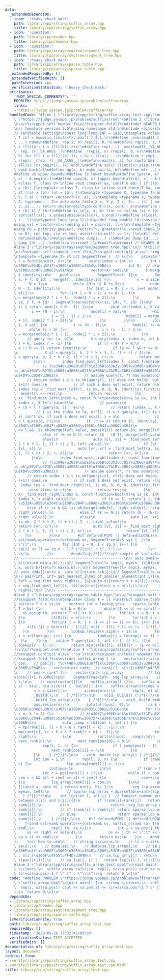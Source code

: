 ```yaml
---
data:
  _extendedDependsOn:
  - icon: ':heavy_check_mark:'
    path: library/cpp/string/suffix_array.hpp
    title: library/cpp/string/suffix_array.hpp
  - icon: ':question:'
    path: library/cpp/header.hpp
    title: library/cpp/header.hpp
  - icon: ':question:'
    path: library/cpp/array/segtree/segment_tree.hpp
    title: library/cpp/array/segtree/segment_tree.hpp
  - icon: ':heavy_check_mark:'
    path: library/cpp/array/sparse_table.hpp
    title: library/cpp/array/sparse_table.hpp
  _extendedRequiredBy: []
  _extendedVerifiedWith: []
  _pathExtension: cpp
  _verificationStatusIcon: ':heavy_check_mark:'
  attributes:
    '*NOT_SPECIAL_COMMENTS*': ''
    PROBLEM: https://judge.yosupo.jp/problem/suffixarray
    links:
    - https://judge.yosupo.jp/problem/suffixarray
  bundledCode: "#line 1 \"library/cpp/string/suffix_array.test.cpp\"\n#define PROBLEM\
    \ \"https://judge.yosupo.jp/problem/suffixarray\"\n#line 2 \"library/cpp/header.hpp\"\
    \n\n//%snippet.set('header')%\n//%snippet.fold()%\n#ifndef HEADER_H\n#define HEADER_H\n\
    \n// template version 2.0\nusing namespace std;\n#include <bits/stdc++.h>\n\n\
    // varibable settings\nconst long long INF = 1e18;\ntemplate <class T> constexpr\
    \ T inf = numeric_limits<T>::max() / 2.1;\n\n#define _overload3(_1, _2, _3, name,\
    \ ...) name\n#define _rep(i, n) repi(i, 0, n)\n#define repi(i, a, b) for (ll i\
    \ = (ll)(a); i < (ll)(b); ++i)\n#define rep(...) _overload3(__VA_ARGS__, repi,\
    \ _rep, )(__VA_ARGS__)\n#define _rrep(i, n) rrepi(i, 0, n)\n#define rrepi(i, a,\
    \ b) for (ll i = (ll)((b)-1); i >= (ll)(a); --i)\n#define r_rep(...) _overload3(__VA_ARGS__,\
    \ rrepi, _rrep, )(__VA_ARGS__)\n#define each(i, a) for (auto &&i : a)\n#define\
    \ all(x) (x).begin(), (x).end()\n#define sz(x) ((int)(x).size())\n#define pb(a)\
    \ push_back(a)\n#define mp(a, b) make_pair(a, b)\n#define mt(...) make_tuple(__VA_ARGS__)\n\
    #define ub upper_bound\n#define lb lower_bound\n#define lpos(A, x) (lower_bound(all(A),\
    \ x) - A.begin())\n#define upos(A, x) (upper_bound(all(A), x) - A.begin())\ntemplate\
    \ <class T, class U> inline void chmax(T &a, const U &b) { if ((a) < (b)) (a)\
    \ = (b); }\ntemplate <class T, class U> inline void chmin(T &a, const U &b) {\
    \ if ((a) > (b)) (a) = (b); }\ntemplate <typename X, typename T> auto make_table(X\
    \ x, T a) { return vector<T>(x, a); }\ntemplate <typename X, typename Y, typename\
    \ Z, typename... Zs> auto make_table(X x, Y y, Z z, Zs... zs) { auto cont = make_table(y,\
    \ z, zs...); return vector<decltype(cont)>(x, cont); }\n\n#define cdiv(a, b) (((a)\
    \ + (b)-1) / (b))\n#define is_in(x, a, b) ((a) <= (x) && (x) < (b))\n#define uni(x)\
    \ sort(all(x)); x.erase(unique(all(x)), x.end())\n#define slice(l, r) substr(l,\
    \ r - l)\n\ntypedef long long ll;\ntypedef long double ld;\nusing vl = vector<ll>;\n\
    using vvl = vector<vl>;\nusing pll = pair<ll, ll>;\n\ntemplate <typename T>\n\
    using PQ = priority_queue<T, vector<T>, greater<T>>;\nvoid check_input() { assert(cin.eof()\
    \ == 0); int tmp; cin >> tmp; assert(cin.eof() == 1); }\n\n#if defined(PCM) ||\
    \ defined(LOCAL)\n#else\n#define dump(...) ;\n#define dump_1d(...) ;\n#define\
    \ dump_2d(...) ;\n#define cerrendl ;\n#endif\n\n#endif /* HEADER_H */\n//%snippet.end()%\n\
    #line 3 \"library/cpp/array/segtree/segment_tree.hpp\"\n// http://tsutaj.hatenablog.com/entry/2017/03/29/204841\n\
    \n//%snippet.set('segment_tree')%\n//%snippet.config({'alias':'rmq'})%\n//%snippet.fold()%\n\
    \ntemplate <typename X> struct SegmentTree {  // {{{\n    private:\n        using\
    \ F = function<X(X, X)>;\n        using index = int;\n        int n;  // \u5143\
    \u306E\u914D\u5217\u306E\u30B5\u30A4\u30BA\n        int N;  // n\u4EE5\u4E0A\u306E\
    \u6700\u5C0F\u306E2\u51AA\n        vector<X> node;\n        F merge;\n       \
    \ X identity;\n\n    public:\n        SegmentTree() {}\n        SegmentTree(vector<X>\
    \ a, F f, X id) : merge(f), identity(id) {\n            n = a.size();\n      \
    \      N = 1;\n            while (N < n) N *= 2;\n            node.resize(2 *\
    \ N - 1, identity);\n            for (int i = 0; i < n; i++) node[i + N - 1] =\
    \ a[i];\n            for (int i = N - 2; i >= 0; i--)\n                node[i]\
    \ = merge(node[2 * i + 1], node[2 * i + 2]);\n        }\n        SegmentTree(int\
    \ sz, F f, X id) : SegmentTree(vector<X>(sz, id), f, id) {}\n\n        X& operator[](index\
    \ i) { return node[i + N - 1]; }\n\n        void set(index i, X val) {\n     \
    \       i += (N - 1);\n            node[i] = val;\n            while (i > 0) {\n\
    \                i = (i - 1) / 2;\n                node[i] = merge(node[2 * i\
    \ + 1], node[2 * i + 2]);\n            }\n        }\n\n        void add(index\
    \ i, X val) {\n            i += (N - 1);\n            node[i] += val;\n      \
    \      while (i > 0) {\n                i = (i - 1) / 2;\n                node[i]\
    \ = merge(node[2 * i + 1], node[2 * i + 2]);\n            }\n        }\n\n   \
    \     // query for [a, b)\n        X query(index a, index b, int k = 0, index\
    \ l = 0, index r = -1) {\n            if (r < 0) r = N;\n            if (r <=\
    \ a || b <= l) return identity;\n            if (a <= l && r <= b) return node[k];\n\
    \n            X vl = query(a, b, 2 * k + 1, l, (l + r) / 2);\n            X vr\
    \ = query(a, b, 2 * k + 2, (l + r) / 2, r);\n            return merge(vl, vr);\n\
    \        }\n\n        index find_most_left(index l, const function<bool(X)>& is_ok){\n\
    \            // l\u304B\u3089\u53F3\u306B\u63A2\u3057\u3066\u3044\u3063\u3066\
    is_ok\u304C\u521D\u3081\u3066\u6210\u308A\u7ACB\u3064\u3088\u3046\u306Aindex\u3092\
    \u8FD4\u3059\u3002\n            // assume query(l, *) has monotonity\n       \
    \     // return index i s.t is_ok(query(l, i)) does not holds, but is_ok(query(l,\
    \ i+1)) does.\n            // if such i does not exist, return n\n           \
    \ index res = _find_most_left(l, is_ok, 0, 0, N, identity).first;\n          \
    \  assert(l <= res);\n            return res;\n        }\n        pair<index,\
    \ X> _find_most_left(index a, const function<bool(X)>& is_ok, int k, index l,\
    \ index r, X left_value){\n            // params:\n                // left_value\
    \ = (a < l ? query(a, l) : ex)\n            // return (index i, X v)\n       \
    \         // i is the index in [a, n)^[l, r) s.t query(a, i+1) is ok but query(a,\
    \ i) isn't ok. if such i does not exist, i = n\n                // v is the value\
    \ s.t query(a, r)\n\n            if (r <= a) return {n, identity};  // \u533A\u9593\
    \u304C\u5168\u304F\u88AB\u3063\u3066\u3044\u306A\u3044\n            else if (a\
    \ <= l && !is_ok(merge(left_value, node[k]))) return {n, merge(left_value, node[k])};\n\
    \            else if (k >= N-1) return {k - (N-1), merge(left_value, node[k])};\n\
    \            else{\n                auto [vl, xl] = _find_most_left(a, is_ok,\
    \ 2 * k + 1, l, (l + r) / 2, left_value);\n                if (vl != n) return\
    \ {vl, xl};\n                auto [vr, xr] = _find_most_left(a, is_ok, 2 * k +\
    \ 2, (l + r) / 2, r, xl);\n                return {vr, xr};\n            }\n \
    \       }\n\n        index find_most_right(index r, const function<bool(X)>& is_ok){\n\
    \            // r\u304B\u3089\u5DE6\u306B\u63A2\u3057\u3066\u3044\u3063\u3066\
    is_ok\u304C\u521D\u3081\u3066\u6210\u308A\u7ACB\u3064\u3088\u3046\u306Aindex\u3092\
    \u8FD4\u3059\u3002\n            // assume query(*, r) has monotonity\n       \
    \     // return index i s.t is_ok(query(i+1, r+1)) does not holds, but is_ok(query(i,\
    \ r+1)) does.\n            // if such i does not exist, return -1\n          \
    \  index res = _find_most_right(r+1, is_ok, 0, 0, N, identity).first;\n      \
    \      assert(res <= r);\n            return res;\n        }\n        pair<index,\
    \ X> _find_most_right(index b, const function<bool(X)>& is_ok, int k, index l,\
    \ index r, X right_value){\n            if (b <= l) return {-1, identity};  //\
    \ \u533A\u9593\u304C\u5168\u304F\u88AB\u3063\u3066\u3044\u306A\u3044\n       \
    \     else if (r <= b && !is_ok(merge(node[k], right_value))) return {-1, merge(node[k],\
    \ right_value)};\n            else if (k >= N-1) return {k - (N-1), merge(node[k],\
    \ right_value)};\n            else{\n                auto [vr, xr] = _find_most_right(b,\
    \ is_ok, 2 * k + 2, (l + r) / 2, r, right_value);\n                if (vr != -1)\
    \ return {vr, xr};\n                auto [vl, xl] = _find_most_right(b, is_ok,\
    \ 2 * k + 1, l, (l + r) / 2, xr);\n                return {vl, xl};\n        \
    \    }\n        }\n\n        #if defined(PCM) || defined(LOCAL)\n        friend\
    \ ostream& operator<<(ostream& os, SegmentTree<X>& sg) {  //\n            os <<\
    \ \"[\";\n            for (int i = 0; i < sg.n; i++) {\n                os <<\
    \ sg[i] << (i == sg.n - 1 ? \"]\\n\" : \", \");\n            }\n            return\
    \ os;\n        }\n        #endif\n};/*}}}*/\n// sample of initialize SegmentTree:\n\
    // -----------------------------------------------\n// auto mymin=[](auto a, auto\
    \ b){return min(a,b);};\n// SegmentTree<ll> seg(a, mymin, 1e18);\n\n// auto mymax=[](auto\
    \ a, auto b){return max(a,b);};\n// SegmentTree<ll> seg(a, mymax, -1e18);\n\n\
    // auto add=[](auto a, auto b){return a+b;};\n// SegmentTree<ll> seg(a, add, 0);\n\
    \n// pair<int, int> get_nearest_index_of_smaller_element(int i){\n//     auto\
    \ left = seg.find_most_right(i, [&](auto x){return x < a[i];});\n//     auto right\
    \ = seg.find_most_left(i, [&](auto x){return x < a[i];});\n//     return {left,\
    \ right};\n// }\n// -----------------------------------------------\n\n//%snippet.end()%\n\
    #line 2 \"library/cpp/array/sparse_table.hpp\"\n\n//%snippet.set('sparse_table')%\n\
    //%snippet.fold()%\n\ntemplate< class T = ll >\nstruct sparse_table {\n    vector<\
    \ vector< T > > st;\n    vector< int > lookup;\n\n    sparse_table(const vector<\
    \ T > &v) {\n        int b = 0;\n        while((1 << b) <= sz(v)) ++b;\n     \
    \   st.assign(b, vector< T >(1 << b));\n        for(int i = 0; i < sz(v); i++)\
    \ {\n            st[0][i] = v[i];\n        }\n        for(int i = 1; i < b; i++)\
    \ {\n            for(int j = 0; j + (1 << i) <= (1 << b); j++) {\n           \
    \     st[i][j] = min(st[i - 1][j], st[i - 1][j + (1 << (i - 1))]);\n         \
    \   }\n        }\n        lookup.resize(v.size() + 1);\n        for(int i = 2;\
    \ i < sz(lookup); i++) {\n            lookup[i] = lookup[i >> 1] + 1;\n      \
    \  }\n    }\n\n    inline T query(int l, int r) {  // [l, r)\n        int b =\
    \ lookup[r - l];\n        return min(st[b][l], st[b][r - (1 << b)]);\n    }\n\
    };\n\n//%snippet.end()%\n#line 4 \"library/cpp/string/suffix_array.hpp\"\n\n//%snippet.set('suffix_array')%\n\
    //%snippet.config({'alias':'sa'})%\n//%snippet.include('segment_tree')%\n//%snippet.include('sparse_table')%\n\
    //%snippet.fold()%\n\nstruct suffix_array { \n    vector<int> a;\n    vector<int>\
    \ pos;   // pos[j]: j\u4F4D\u306Esumffix\u306F\u3069\u3053\u304B\u3089\u59CB\u307E\
    \u308B\u304B\n    vector<int> rank;  // rank[i]: s[i:]\u306F\u4F55\u4F4D\u304B\
    \n    // pos = rank^-1\n    vector<int> lcp_array;           // lcp_arry[j]: s[pos[j]:]\u3068\
    s[pos[j]+1:]\u306Elcp\n    SegmentTree<int> _seg_lcp_array;\n    int n;\n    string\
    \ s;\n\n    // constructor{{{\n    suffix_array() {}\n    suffix_array(vector<int>&\
    \ a) : a(a), n(a.size()) { _build(); }\n    suffix_array(string& s_): s(s_) {\n\
    \        n = s.size();\n        a.resize(n);\n        rep(i, n) a[i] = s[i];\n\
    \        _build();\n    } /*}}}*/\n\n    void _build() { /*{{{*/\n        _build_order();\n\
    \        _build_lcp_array();\n    } /*}}}*/\n\n    void _build_order() { /*{{{*/\n\
    \        pos.resize(n);\n        iota(all(pos), 0);\n        rank = a;  // a\u3067\
    \u305D\u306E\u307E\u307E\u30B9\u30B3\u30A2\u5316\n\n        for (int k = 1; k\
    \ < n; k *= 2) {\n            // k\u3067\u306Erank\u304C\u751F\u6210\u3055\u308C\
    \u3066\u3044\u308B\u524D\u63D0\u30672*k\u3067\u306Erank\u3092\u751F\u6210\u3059\
    \u308B\n\n            auto _comp = [&](int l, int r) {\n                auto left\
    \ = mp(rank[l], (l + k < n ? rank[l + k] : -1));\n                auto right =\
    \ mp(rank[r], (r + k < n ? rank[r + k] : -1));\n                return left <\
    \ right;\n            };\n            sort(all(pos), _comp);\n\n            vector<int>\
    \ next_rank(n);\n            next_rank[pos[0]] = 0;\n            int r = 0;\n\
    \            rep(i, 1, n) {\n                if (_comp(pos[i - 1], pos[i])) r++;\n\
    \                next_rank[pos[i]] = r;\n            }\n            rank = next_rank;\n\
    \        }\n    } /*}}}*/\n\n    void _build_lcp_array() { /*{{{*/\n        lcp_array.resize(n);\n\
    \        int con = 1;\n        rep(l, 0, n) {\n            if (rank[l] + 1 ==\
    \ n) {\n                lcp_array[rank[l]] = -1;\n                con = 1;\n \
    \               continue;\n            }\n\n            if (con > 0) con--;\n\
    \            int r = pos[rank[l] + 1];\n            while (l + con < n && r +\
    \ con < n && a[l + con] == a[r + con]) {\n                con++;\n           \
    \ }\n            lcp_array[rank[l]] = con;\n        }\n\n        auto mymin =\
    \ [](auto a, auto b) { return min(a, b); };\n        _seg_lcp_array = SegmentTree<int>(lcp_array,\
    \ mymin, 1e9);\n        // sparse_lcp_array = SparseTable<int>(lcp_array);\n \
    \   } /*}}}*/\n\n    int lcp(int i, int j) {  // longest cummon prefix length\
    \ between s[i:] and s[j:]{{{\n        if (rank[i]<rank[j])   return _seg_lcp_array.query(rank[i],\
    \ rank[j]);\n        else                   return _seg_lcp_array.query(rank[j],\
    \ rank[i]);\n        // if (rank[i] < rank[j]) return sparse_lcp_array.get(rank[i],\
    \ rank[j]);\n        // else                   return sparse_lcp_array.get(rank[j],\
    \ rank[i]);\n    } /*}}}*/\n\n    #if defined(PCM) || defined(LOCAL)/*{{{*/\n\
    \    friend ostream& operator<<(ostream& os, suffix_array& sa) {\n        os <<\
    \ endl;\n        rep(j_th, sa.n){\n            int i = sa.pos[j_th];\n       \
    \     os << right << setw(4);\n            os << j_th << \":\" << sa.s.substr(i,\
    \ sa.n-i) << endl;\n        }\n        return os;\n    }\n    #endif/*}}}*/\n\
    };    \n// how to use\n    // string s;cin>>s;\n    // ll n = sz(s);\n    // suffix_array\
    \ sa(s);\n    // dump(sa);\n    // dump(sa.lcp_array);\n    // sa.pos[j]  : j\u4F4D\
    \u306Esuffix\u306F\u3069\u3053\u304B\u3089\u59CB\u307E\u308B\u304B\n    // sa.rank[i]\
    \ : s[i:]\u306F\u4F55\u4F4D\u304B\n    // sa.lcp_arry[j] : return lcp(s[pos[j]:],\
    \ s[pos[j+1]:])\n    // sa.lcp(i, j) :   return lcp(s[i:], s[j:])\n\n//%snippet.end()%\n\
    #line 3 \"library/cpp/string/suffix_array.test.cpp\"\n\nint main() {\n  string\
    \ s;cin>>s;\n  suffix_array sa(s);\n  rep(i, sz(sa.pos)) cout << sa.pos[i] <<\
    \ (i!=sz(sa.pos)-1 ? \" \" : \"\\n\");\n  return 0;\n}\n"
  code: "#define PROBLEM \"https://judge.yosupo.jp/problem/suffixarray\"\n#include\
    \ \"suffix_array.hpp\"\n\nint main() {\n  string s;cin>>s;\n  suffix_array sa(s);\n\
    \  rep(i, sz(sa.pos)) cout << sa.pos[i] << (i!=sz(sa.pos)-1 ? \" \" : \"\\n\"\
    );\n  return 0;\n}\n"
  dependsOn:
  - library/cpp/string/suffix_array.hpp
  - library/cpp/header.hpp
  - library/cpp/array/segtree/segment_tree.hpp
  - library/cpp/array/sparse_table.hpp
  isVerificationFile: true
  path: library/cpp/string/suffix_array.test.cpp
  requiredBy: []
  timestamp: '2020-09-26 17:32:41+09:00'
  verificationStatus: TEST_ACCEPTED
  verifiedWith: []
documentation_of: library/cpp/string/suffix_array.test.cpp
layout: document
redirect_from:
- /verify/library/cpp/string/suffix_array.test.cpp
- /verify/library/cpp/string/suffix_array.test.cpp.html
title: library/cpp/string/suffix_array.test.cpp
---
```

